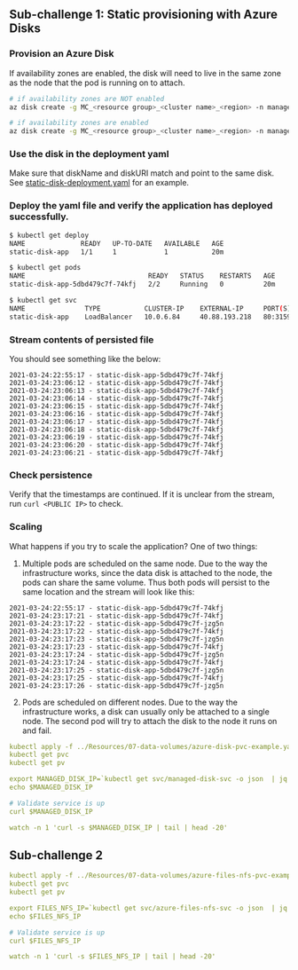 ## Sub-challenge 1: Static provisioning with Azure Disks

### Provision an Azure Disk

If availability zones are enabled, the disk will need to live in the same zone as the node that the pod is running on to attach.

```bash
# if availability zones are NOT enabled
az disk create -g MC_<resource group>_<cluster name>_<region> -n managed-disk-1 --size-gb 5

# if availability zones are enabled
az disk create -g MC_<resource group>_<cluster name>_<region> -n managed-disk-1 --size-gb 5 --zone 1
```

### Use the disk in the deployment yaml

Make sure that diskName and diskURI match and point to the same disk. See [static-disk-deployment.yaml](../Resources/07-data-volumes/static-disk-deployment.yaml) for an example.

### Deploy the yaml file and verify the application has deployed successfully.

```bash
$ kubectl get deploy
NAME              READY   UP-TO-DATE   AVAILABLE   AGE
static-disk-app   1/1     1            1           20m

$ kubectl get pods
NAME                               READY   STATUS    RESTARTS   AGE
static-disk-app-5dbd479c7f-74kfj   2/2     Running   0          20m

$ kubectl get svc
NAME               TYPE           CLUSTER-IP    EXTERNAL-IP     PORT(S)        AGE
static-disk-app    LoadBalancer   10.0.6.84     40.88.193.218   80:31591/TCP   20m
```

### Stream contents of persisted file

You should see something like the below:

```
2021-03-24:22:55:17 - static-disk-app-5dbd479c7f-74kfj
2021-03-24:23:06:12 - static-disk-app-5dbd479c7f-74kfj
2021-03-24:23:06:13 - static-disk-app-5dbd479c7f-74kfj
2021-03-24:23:06:14 - static-disk-app-5dbd479c7f-74kfj
2021-03-24:23:06:15 - static-disk-app-5dbd479c7f-74kfj
2021-03-24:23:06:16 - static-disk-app-5dbd479c7f-74kfj
2021-03-24:23:06:17 - static-disk-app-5dbd479c7f-74kfj
2021-03-24:23:06:18 - static-disk-app-5dbd479c7f-74kfj
2021-03-24:23:06:19 - static-disk-app-5dbd479c7f-74kfj
2021-03-24:23:06:20 - static-disk-app-5dbd479c7f-74kfj
2021-03-24:23:06:21 - static-disk-app-5dbd479c7f-74kfj
```

### Check persistence

Verify that the timestamps are continued. If it is unclear from the stream, run `curl <PUBLIC IP>` to check.

### Scaling

What happens if you try to scale the application? One of two things:

1. Multiple pods are scheduled on the same node. Due to the way the infrastructure works, since the data disk is attached to the node, the pods can share the same volume. Thus both pods will persist to the same location and the stream will look like this:

```
2021-03-24:22:55:17 - static-disk-app-5dbd479c7f-74kfj
2021-03-24:23:17:21 - static-disk-app-5dbd479c7f-74kfj
2021-03-24:23:17:22 - static-disk-app-5dbd479c7f-jzg5n
2021-03-24:23:17:22 - static-disk-app-5dbd479c7f-74kfj
2021-03-24:23:17:23 - static-disk-app-5dbd479c7f-jzg5n
2021-03-24:23:17:23 - static-disk-app-5dbd479c7f-74kfj
2021-03-24:23:17:24 - static-disk-app-5dbd479c7f-jzg5n
2021-03-24:23:17:24 - static-disk-app-5dbd479c7f-74kfj
2021-03-24:23:17:25 - static-disk-app-5dbd479c7f-jzg5n
2021-03-24:23:17:25 - static-disk-app-5dbd479c7f-74kfj
2021-03-24:23:17:26 - static-disk-app-5dbd479c7f-jzg5n
```

2. Pods are scheduled on different nodes. Due to the way the infrastructure works, a disk can usually only be attached to a single node. The second pod will try to attach the disk to the node it runs on and fail.















```yaml
kubectl apply -f ../Resources/07-data-volumes/azure-disk-pvc-example.yaml
kubectl get pvc
kubectl get pv

export MANAGED_DISK_IP=`kubectl get svc/managed-disk-svc -o json  | jq '.status.loadBalancer.ingress[0].ip' -r`
echo $MANAGED_DISK_IP

# Validate service is up
curl $MANAGED_DISK_IP

watch -n 1 'curl -s $MANAGED_DISK_IP | tail | head -20'
```

## Sub-challenge 2
```yaml
kubectl apply -f ../Resources/07-data-volumes/azure-files-nfs-pvc-example.yaml
kubectl get pvc
kubectl get pv

export FILES_NFS_IP=`kubectl get svc/azure-files-nfs-svc -o json  | jq '.status.loadBalancer.ingress[0].ip' -r`
echo $FILES_NFS_IP

# Validate service is up
curl $FILES_NFS_IP

watch -n 1 'curl -s $FILES_NFS_IP | tail | head -20'
```
